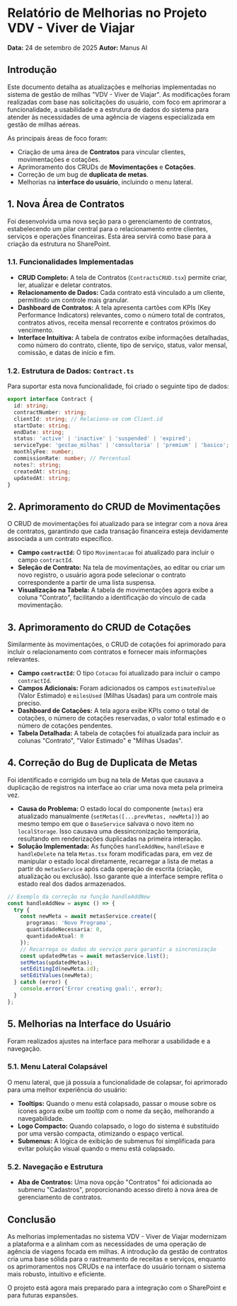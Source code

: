 # Relatório de Melhorias no Projeto VDV - Viver de Viajar

**Data:** 24 de setembro de 2025
**Autor:** Manus AI

## Introdução

Este documento detalha as atualizações e melhorias implementadas no sistema de gestão de milhas "VDV - Viver de Viajar". As modificações foram realizadas com base nas solicitações do usuário, com foco em aprimorar a funcionalidade, a usabilidade e a estrutura de dados do sistema para atender às necessidades de uma agência de viagens especializada em gestão de milhas aéreas.

As principais áreas de foco foram:

- Criação de uma área de **Contratos** para vincular clientes, movimentações e cotações.
- Aprimoramento dos CRUDs de **Movimentações** e **Cotações**.
- Correção de um bug de **duplicata de metas**.
- Melhorias na **interface do usuário**, incluindo o menu lateral.

## 1. Nova Área de Contratos

Foi desenvolvida uma nova seção para o gerenciamento de contratos, estabelecendo um pilar central para o relacionamento entre clientes, serviços e operações financeiras. Esta área servirá como base para a criação da estrutura no SharePoint.

### 1.1. Funcionalidades Implementadas

- **CRUD Completo:** A tela de Contratos (`ContractsCRUD.tsx`) permite criar, ler, atualizar e deletar contratos.
- **Relacionamento de Dados:** Cada contrato está vinculado a um cliente, permitindo um controle mais granular.
- **Dashboard de Contratos:** A tela apresenta cartões com KPIs (Key Performance Indicators) relevantes, como o número total de contratos, contratos ativos, receita mensal recorrente e contratos próximos do vencimento.
- **Interface Intuitiva:** A tabela de contratos exibe informações detalhadas, como número do contrato, cliente, tipo de serviço, status, valor mensal, comissão, e datas de início e fim.

### 1.2. Estrutura de Dados: `Contract.ts`

Para suportar esta nova funcionalidade, foi criado o seguinte tipo de dados:

```typescript
export interface Contract {
  id: string;
  contractNumber: string;
  clientId: string; // Relaciona-se com Client.id
  startDate: string;
  endDate: string;
  status: 'active' | 'inactive' | 'suspended' | 'expired';
  serviceType: 'gestao_milhas' | 'consultoria' | 'premium' | 'basico';
  monthlyFee: number;
  commissionRate: number; // Percentual
  notes?: string;
  createdAt: string;
  updatedAt: string;
}
```

## 2. Aprimoramento do CRUD de Movimentações

O CRUD de movimentações foi atualizado para se integrar com a nova área de contratos, garantindo que cada transação financeira esteja devidamente associada a um contrato específico.

- **Campo `contractId`:** O tipo `Movimentacao` foi atualizado para incluir o campo `contractId`.
- **Seleção de Contrato:** Na tela de movimentações, ao editar ou criar um novo registro, o usuário agora pode selecionar o contrato correspondente a partir de uma lista suspensa.
- **Visualização na Tabela:** A tabela de movimentações agora exibe a coluna "Contrato", facilitando a identificação do vínculo de cada movimentação.

## 3. Aprimoramento do CRUD de Cotações

Similarmente às movimentações, o CRUD de cotações foi aprimorado para incluir o relacionamento com contratos e fornecer mais informações relevantes.

- **Campo `contractId`:** O tipo `Cotacao` foi atualizado para incluir o campo `contractId`.
- **Campos Adicionais:** Foram adicionados os campos `estimatedValue` (Valor Estimado) e `milesUsed` (Milhas Usadas) para um controle mais preciso.
- **Dashboard de Cotações:** A tela agora exibe KPIs como o total de cotações, o número de cotações reservadas, o valor total estimado e o número de cotações pendentes.
- **Tabela Detalhada:** A tabela de cotações foi atualizada para incluir as colunas "Contrato", "Valor Estimado" e "Milhas Usadas".

## 4. Correção do Bug de Duplicata de Metas

Foi identificado e corrigido um bug na tela de Metas que causava a duplicação de registros na interface ao criar uma nova meta pela primeira vez.

- **Causa do Problema:** O estado local do componente (`metas`) era atualizado manualmente (`setMetas([...prevMetas, newMeta])`) ao mesmo tempo em que o `BaseService` salvava o novo item no `localStorage`. Isso causava uma dessincronização temporária, resultando em renderizações duplicadas na primeira interação.
- **Solução Implementada:** As funções `handleAddNew`, `handleSave` e `handleDelete` na tela `Metas.tsx` foram modificadas para, em vez de manipular o estado local diretamente, recarregar a lista de metas a partir do `metasService` após cada operação de escrita (criação, atualização ou exclusão). Isso garante que a interface sempre reflita o estado real dos dados armazenados.

```typescript
// Exemplo da correção na função handleAddNew
const handleAddNew = async () => {
  try {
    const newMeta = await metasService.create({
      programas: 'Novo Programa',
      quantidadeNecessaria: 0,
      quantidadeAtual: 0
    });
    // Recarrega os dados do serviço para garantir a sincronização
    const updatedMetas = await metasService.list();
    setMetas(updatedMetas);
    setEditingId(newMeta.id);
    setEditValues(newMeta);
  } catch (error) {
    console.error('Error creating goal:', error);
  }
};
```

## 5. Melhorias na Interface do Usuário

Foram realizados ajustes na interface para melhorar a usabilidade e a navegação.

### 5.1. Menu Lateral Colapsável

O menu lateral, que já possuía a funcionalidade de colapsar, foi aprimorado para uma melhor experiência do usuário:

- **Tooltips:** Quando o menu está colapsado, passar o mouse sobre os ícones agora exibe um *tooltip* com o nome da seção, melhorando a navegabilidade.
- **Logo Compacto:** Quando colapsado, o logo do sistema é substituído por uma versão compacta, otimizando o espaço vertical.
- **Submenus:** A lógica de exibição de submenus foi simplificada para evitar poluição visual quando o menu está colapsado.

### 5.2. Navegação e Estrutura

- **Aba de Contratos:** Uma nova opção "Contratos" foi adicionada ao submenu "Cadastros", proporcionando acesso direto à nova área de gerenciamento de contratos.

## Conclusão

As melhorias implementadas no sistema VDV - Viver de Viajar modernizam a plataforma e a alinham com as necessidades de uma operação de agência de viagens focada em milhas. A introdução da gestão de contratos cria uma base sólida para o rastreamento de receitas e serviços, enquanto os aprimoramentos nos CRUDs e na interface do usuário tornam o sistema mais robusto, intuitivo e eficiente.

O projeto está agora mais preparado para a integração com o SharePoint e para futuras expansões.

